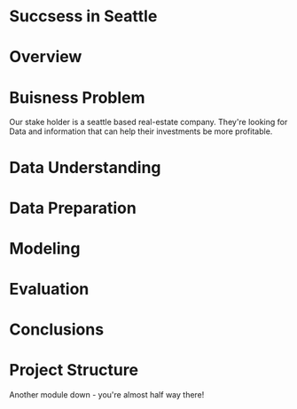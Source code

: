 # Succsess in Seattle


# Overview


# Buisness Problem
Our stake holder is a seattle based real-estate company. They're looking for Data and information that can help their investments be more profitable.

# Data Understanding


# Data Preparation

# Modeling

# Evaluation

# Conclusions

# Project Structure
Another module down - you're almost half way there!
